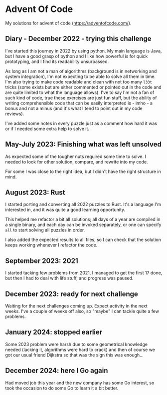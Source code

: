 # Advent Of Code
My solutions for advent of code (https://adventofcode.com/).

## Diary - December 2022 - trying this challenge

I've started this journey in 2022 by using python. My main language is Java, but I have a good grasp of
python and I like how powerful is for quick prototyping, and I find its readability unsurpassed.

As long as I am not a man of algorithms (background is in networking and system integration), I'm not expecting
to be able to solve all them in time. I'm also trying to make code readable and clean with not too many `l33t` tricks
(some exists but are either commented or pointed out in the code and are quite limited to what the language allows).
I've to say I'm not a fan of such kind of code, true these exercises are just fun stuff, but the ability of writing
comprehensible code that can be easily interpreted is - imho - a bonus and not a minus (and it's what I tend to point
out in my code reviews).

I've added some notes  in every puzzle just as a comment how hard it was or if I needed some extra help to solve it.


## May-July 2023: Finishing what was left unsolved

As expected some of the tougher nuts required some time to solve. I needed to look for other solution, compare, and
rewrite into my code.

For some I was close to the right idea, but I didn't have the right structure in mind.


## August 2023: Rust

I started porting and converting all 2022 puzzles to Rust. It's a language I'm interested in, and it was quite a 
good learning opportunity.

This helped me refactor a bit all solutions; all days of a year are compiled in a single binary, and each day can 
be invoked separately, or one can specify `all` to start solving all puzzles in order.

I also added the expected results to all files, so I can check that the solution keeps working whenever I refactor
the code.


## September 2023: 2021

I started tacking few problems from 2021, I managed to get the first 17 done, but then I had to deal with life stuff, 
and progress was paused.


## December 2023: ready for next challenge

Waiting for the next challenges coming up. Expect activity in the next weeks. I've a couple of weeks off also, so "maybe"
I can tackle quite a few problems.


## January 2024: stopped earlier

Some 2023 problem were harsh due to some geometrical knowledge needed (lacking it, algorithms were hard to crack) and
then of course we got our usual friend Dijkstra so that was the sign this was enough...


## December 2024: here I Go again

Had moved job this year and the new company has some Go interest, so took the occasion to do some Go to learn it a bit 
better.
